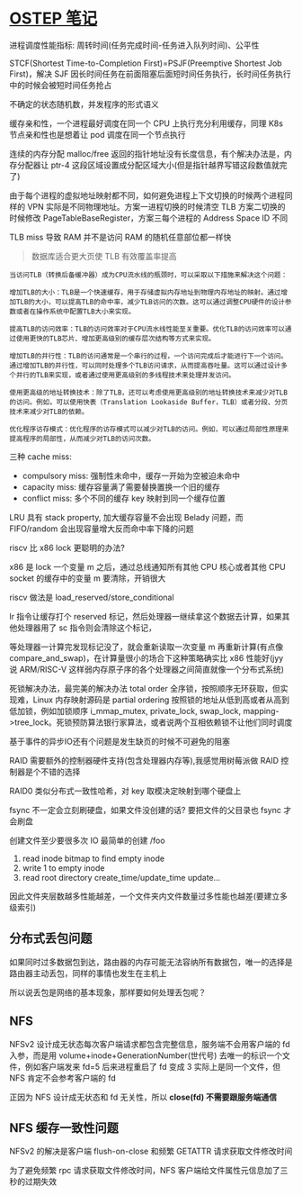 # [OSTEP 笔记](/2023/08/ostep_note.md)

进程调度性能指标: 周转时间(任务完成时间-任务进入队列时间)、公平性

STCF(Shortest Time-to-Completion First)=PSJF(Preemptive Shortest Job First)，解决 SJF 因长时间任务在前面阻塞后面短时间任务执行，长时间任务执行中的时候会被短时间任务抢占

不确定的状态随机数，并发程序的形式语义

缓存亲和性，一个进程最好调度在同一个 CPU 上执行充分利用缓存，同理 K8s 节点亲和性也是想着让 pod 调度在同一个节点执行

连续的内存分配 malloc/free 返回的指针地址没有长度信息，有个解决办法是，内存分配器让 ptr-4 这段区域设置成分配区域大小(但是指针越界写错这段数值就完了)

由于每个进程的虚拟地址映射都不同，如何避免进程上下文切换的时候两个进程同样的 VPN 实际是不同物理地址。方案一进程切换的时候清空 TLB 方案二切换的时候修改 PageTableBaseRegister，方案三每个进程的 Address Space ID 不同

TLB miss 导致 RAM 并不是访问 RAM 的随机任意部位都一样快

> 数据库适合更大页使 TLB 有效覆盖率提高

```
当访问TLB（转换后备缓冲器）成为CPU流水线的瓶颈时，可以采取以下措施来解决这个问题：

增加TLB的大小：TLB是一个快速缓存，用于存储虚拟内存地址到物理内存地址的映射。通过增加TLB的大小，可以提高TLB的命中率，减少TLB访问的次数。这可以通过调整CPU硬件的设计参数或者在操作系统中配置TLB大小来实现。

提高TLB的访问效率：TLB的访问效率对于CPU流水线性能至关重要。优化TLB的访问效率可以通过使用更快的TLB芯片、增加更高级别的缓存层次结构等方式来实现。

增加TLB的并行性：TLB的访问通常是一个串行的过程，一个访问完成后才能进行下一个访问。通过增加TLB的并行性，可以同时处理多个TLB访问请求，从而提高吞吐量。这可以通过设计多个并行的TLB来实现，或者通过使用更高级别的多线程技术来处理并发访问。

使用更高级的地址转换技术：除了TLB，还可以考虑使用更高级别的地址转换技术来减少对TLB的访问。例如，可以使用快表（Translation Lookaside Buffer，TLB）或者分段、分页技术来减少对TLB的依赖。

优化程序访存模式：优化程序的访存模式可以减少对TLB的访问。例如，可以通过局部性原理来提高程序的局部性，从而减少对TLB的访问次数。
```

三种 cache miss:
- compulsory miss: 强制性未命中，缓存一开始为空被迫未命中
- capacity miss: 缓存容量满了需要替换置换一个旧的缓存
- conflict miss: 多个不同的缓存 key 映射到同一个缓存位置

LRU 具有 stack property, 加大缓存容量不会出现 Belady 问题，而 FIFO/random 会出现容量增大反而命中率下降的问题

riscv 比 x86 lock 更聪明的办法?

x86 是 lock 一个变量 m 之后，通过总线通知所有其他 CPU 核心或者其他 CPU socket 的缓存中的变量 m 要清除，开销很大

riscv 做法是 load_reserved/store_conditional

lr 指令让缓存打个 reserved 标记，然后处理器一继续拿这个数据去计算，如果其他处理器用了 sc 指令则会清除这个标记，

等处理器一计算完发现标记没了，就会重新读取一次变量 m 再重新计算(有点像 compare_and_swap)，在计算量很小的场合下这种策略确实比 x86 性能好(jyy 说 ARM/RISC-V 这样弱内存原子序的各个处理器之间简直就像一个分布式系统)

死锁解决办法，最完美的解决办法 total order 全序锁，按照顺序无环获取，但实现难，Linux 内存映射源码是 partial ordering 按照锁的地址从低到高或者从高到低加锁，例如加锁顺序 i_mmap_mutex, private_lock, swap_lock, mapping->tree_lock。死锁预防算法银行家算法，或者说两个互相依赖锁不让他们同时调度

基于事件的异步IO还有个问题是发生缺页的时候不可避免的阻塞

RAID 需要额外的控制器硬件支持(包含处理器内存等),我感觉用树莓派做 RAID 控制器是个不错的选择

RAID0 类似分布式一致性哈希，对 key 取模决定映射到哪个硬盘上

fsync 不一定会立刻刷硬盘，如果文件没创建的话? 要把文件的父目录也 fsync 才会刷盘

创建文件至少要很多次 IO 最简单的创建 /foo
1. read inode bitmap to find empty inode
2. write 1 to empty inode
3. read root directory
create_time/update_time update...

因此文件夹层数越多性能越差，一个文件夹内文件数量过多性能也越差(要建立多级索引)

## 分布式丢包问题
如果同时过多数据包到达，路由器的内存可能无法容纳所有数据包，唯一的选择是路由器主动丢包，同样的事情也发生在主机上

所以说丢包是网络的基本现象，那样要如何处理丢包呢？

## NFS

NFSv2 设计成无状态每次客户端请求都包含完整信息，服务端不会用客户端的 fd 入参，而是用 volume+inode+GenerationNumber(世代号) 去唯一的标识一个文件，例如客户端发来 fd=5 后来进程重启了 fd 变成 3 实际上是同一个文件，但 NFS 肯定不会参考客户端的 fd

正因为 NFS 设计成无状态和 fd 无关性，所以 **close(fd) 不需要跟服务端通信**

## NFS 缓存一致性问题
NFSv2 的解决是客户端 flush-on-close 和频繁 GETATTR 请求获取文件修改时间

为了避免频繁 rpc 请求获取文件修改时间，NFS 客户端给文件属性元信息加了三秒的过期失效